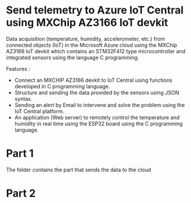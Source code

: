 # Send telemetry to Azure IoT Central using MXChip AZ3166 IoT devkit

Data acquisition (temperature, humidity, accelerometer, etc.) from connected objects (IoT) in the Microsoft Azure cloud using the MXChip AZ3166 IoT devkit which contains an STM32F412 type microcontroller and integrated sensors using the language C programming.

Features :
- Connect an MXCHIP AZ3166 devkit to IoT Central using functions developed in C programming language.
- Structure and sending the data provided by the sensors using JSON syntax.
- Sending an alert by Email to intervene and solve the problem using the IoT Central platform.
- An application (Web server) to remotely control the temperature and humidity in real time using the ESP32 board using the C programming language.

# Part 1 

The folder contains the part that sends the data to the cloud

# Part 2
